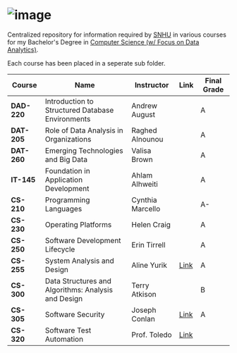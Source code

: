 # ![image](https://user-images.githubusercontent.com/55802043/206041385-952a2a37-072a-4ec5-966d-f22968954105.png)


Centralized repository for information required by [SNHU](https://www.snhu.edu/) in various courses for my Bachelor's Degree in [Computer Science (w/ Focus on Data Analytics)](https://www.snhu.edu/online-degrees/bachelors/bs-in-computer-science).

Each course has been placed in a seperate sub folder.

| Course | Name |Instructor | Link | Final Grade |
|--------|-----|------------|------|-------------|
| **DAD-220** | Introduction to Structured Database Environments | Andrew August | | A |
| **DAT-205** | Role of Data Analysis in Organizations | Raghed Alnounou | | A |
| **DAT-260** | Emerging Technologies and Big Data | Valisa Brown | | A |
| **IT-145** | Foundation in Application Development | Ahlam Alhweiti | | A |
| **CS-210** | Programming Languages | Cynthia Marcello | | A- |
| **CS-230** | Operating Platforms | Helen Craig | | A |
| **CS-250** | Software Development Lifecycle | Erin Tirrell | | A |
| **CS-255** | System Analysis and Design | Aline Yurik | [Link](https://github.com/glnnlhmn/SNHU/tree/main/CS-255) | A |
| **CS-300** | Data Structures and Algorithms: Analysis and Design | Terry Atkison | | B |
| **CS-305** | Software Security | Joseph Conlan | [Link](https://github.com/glnnlhmn/SNHU/tree/main/CS-305) | A |
| **CS-320** | Software Test Automation | Prof. Toledo | [Link](https://github.com/glnnlhmn/SNHU/tree/main/CS-320) | |

